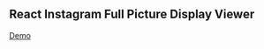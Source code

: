 ## React Instagram Full Picture Display Viewer

[Demo](https://jawwadzafar.github.io/react-instagram-dp/)
